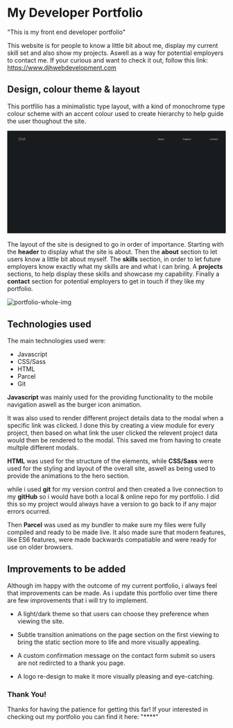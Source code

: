 # My Developer Portfolio

"This is my front end developer portfolio"

This website is for people to know a little bit about me, display my current skill set and also show my projects. Aswell as a way for potential employers to contact me. If your curious and want to check it out, follow this link:  https://www.djhwebdevelopment.com

## Design, colour theme & layout

This portfilio has a minimalistic type layout, with a kind of monochrome type colour scheme with an accent colour used to create hierarchy to help guide the user thoughout the site.

![Hero-image](/readMeImgs/Portfolio-hero.gif)

The layout of the site is designed to go in order of importance. Starting with the **header** to display what the site is about. Then the **about** section to let users know a little bit about myself. The **skills** section, in order to let future employers know exactly what my skills are and what i can bring. A **projects** sections, to help display these skills and showcase my capability. Finally a **contact** section for potential employers to get in touch if they like my portfolio.

![portfolio-whole-img](/readMeImgs/Portfolio-whole.gif)

## Technologies used

The main technologies used were:

- Javascript
- CSS/Sass
- HTML
- Parcel
- Git

**Javascript** was mainly used for the providing functionality to the mobile navigation aswell as the burger icon animation. 

It was also used to render different project details data to the modal when a specific link was clicked. I done this by creating a view module for every project, then based on what link the user clicked the relevent project data would then be rendered to the modal. This saved me from having to create multple different modals.

**HTML** was used for the structure of the elements, while **CSS/Sass** were used for the styling and layout of the overall site, aswell as being used to provide the animations to the hero section.

while i used **git** for my version control and then created a live connection to my **gitHub** so i would have both a local & online repo for my portfolio. I did this so my project would always have a version to go back to if any major errors ocurred.

Then **Parcel** was used as my bundler to make sure my files were fully compiled and ready to be made live. It also made sure that modern features, like ES6 features, were made backwards compatiable and were ready for use on older browsers.

## Improvements to be added

Although im happy with the outcome of my current portfolio, i always feel that improvements can be made. As i update this portfolio over time there are few improvements that i will try to implement.

* A light/dark theme so that users can choose they preference when viewing the site.

* Subtle transition animations on the page section on the first viewing to bring the static section more to life and more visually appealing. 

* A custom confirmation message on the contact form submit so users are not redircted to a thank you page.

* A logo re-design to make it more visually pleasing and eye-catching.

### Thank You!

Thanks for having the patience for getting this far! 
If your interested in checking out my portfolio you can find it here: "****"  